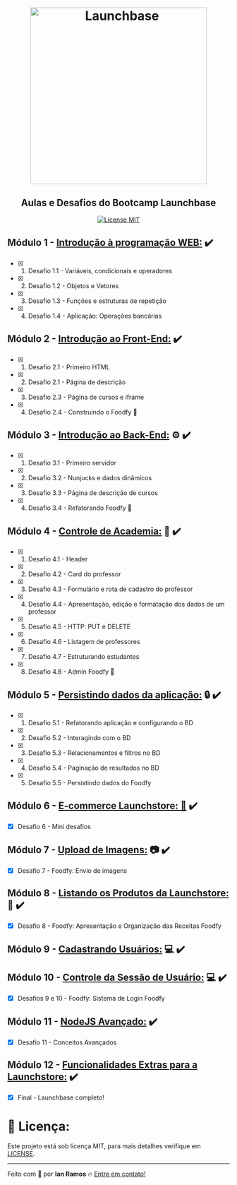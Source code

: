 <h1 align="center">
    <img alt="Launchbase" src="https://storage.googleapis.com/golden-wind/bootcamp-launchbase/logo.png" width="400px" />
</h1>

<h2 align="center"> Aulas e Desafios do Bootcamp Launchbase </h2>

<p align="center"> 
  <a href="https://opensource.org/licenses/MIT"> 
    <img src="https://img.shields.io/badge/license-MIT-brightgreen" alt="License MIT"> 
  </a> 
</p> 

## Módulo 1 - [Introdução à programação WEB:](https://github.com/i-ramoss/Bootcamp-LaunchBase/tree/master/intro-programacao-web) :heavy_check_mark:
- [x] 1. Desafio 1.1 - Variáveis, condicionais e operadores
- [x] 2. Desafio 1.2 - Objetos e Vetores
- [x] 3. Desafio 1.3 - Funções e estruturas de repetição
- [x] 4. Desafio 1.4 - Aplicação: Operações bancárias

## Módulo 2 - [Introdução ao Front-End:](https://github.com/i-ramoss/Bootcamp-LaunchBase/tree/master/iniciando-no-frontend) :heavy_check_mark:
- [x] 1. Desafio 2.1 - Primeiro HTML
- [x] 2. Desafio 2.1 - Página de descrição
- [x] 3. Desafio 2.3 - Página de cursos e iframe
- [x] 4. Desafio 2.4 - Construindo o Foodfy :fork_and_knife:

## Módulo 3 - [Introdução ao Back-End:](https://github.com/i-ramoss/Bootcamp-LaunchBase/tree/master/iniciando-no-backend) ⚙ :heavy_check_mark:
- [x] 1. Desafio 3.1 - Primeiro servidor
- [x] 2. Desafio 3.2 - Nunjucks e dados dinâmicos
- [x] 3. Desafio 3.3 - Página de descrição de cursos
- [x] 4. Desafio 3.4 - Refatorando Foodfy :fork_and_knife:

## Módulo 4 - [Controle de Academia:](https://github.com/i-ramoss/Bootcamp-LaunchBase/tree/master/controle-de-academia) :muscle: :heavy_check_mark:
- [x] 1. Desafio 4.1 - Header
- [x] 2. Desafio 4.2 - Card do professor
- [x] 3. Desafio 4.3 - Formulário e rota de cadastro do professor
- [x] 4. Desafio 4.4 - Apresentação, edição e formatação dos dados de um professor
- [x] 5. Desafio 4.5 - HTTP: PUT e DELETE
- [x] 6. Desafio 4.6 - Listagem de professores
- [x] 7. Desafio 4.7 - Estruturando estudantes
- [x] 8. Desafio 4.8 - Admin Foodfy :fork_and_knife:

## Módulo 5 - [Persistindo dados da aplicação:](https://github.com/i-ramoss/Bootcamp-LaunchBase/tree/master/persistindo-dados-da-aplicacao) :lock: :heavy_check_mark: 
- [x] 1. Desafio 5.1 - Refatorando aplicação e configurando o BD
- [x] 2. Desafio 5.2 - Interagindo com o BD
- [x] 3. Desafio 5.3 - Relacionamentos e filtros no BD
- [x] 4. Desafio 5.4 - Paginação de resultados no BD
- [x] 5. Desafio 5.5 - Persistindo dados do Foodfy

## Módulo 6 - [E-commerce Launchstore: :department_store:](https://github.com/i-ramoss/Bootcamp-LaunchBase/tree/master/launchstore) :heavy_check_mark:
- [x] Desafio 6 - Mini desafios

## Módulo 7 - [Upload de Imagens:](https://github.com/i-ramoss/Bootcamp-LaunchBase/tree/master/launchstore) :camera: :heavy_check_mark:
- [x] Desafio 7 - Foodfy: Envio de imagens 

## Módulo 8 - [Listando os Produtos da Launchstore:](https://github.com/i-ramoss/Bootcamp-LaunchBase/tree/master/launchstore) :shopping_cart: :heavy_check_mark:
- [x] Desafio 8 - Foodfy: Apresentação e Organização das Receitas Foodfy

## Módulo 9 - [Cadastrando Usuários:](https://github.com/i-ramoss/Bootcamp-LaunchBase/tree/master/cadastrando-usuarios) :computer: :heavy_check_mark:

## Módulo 10 - [Controle da Sessão de Usuário:](https://github.com/i-ramoss/Bootcamp-LaunchBase/tree/master/cadastrando-usuarios) :computer: :heavy_check_mark:
- [x] Desafios 9 e 10 - Foodfy: Sistema de Login Foodfy

## Módulo 11 - [NodeJS Avançado:](https://github.com/i-ramoss/Bootcamp-LaunchBase/tree/master/node-js-avancado) :heavy_check_mark:
- [x] Desafio 11 - Conceitos Avançados

## Módulo 12 - [Funcionalidades Extras para a Launchstore:](https://github.com/i-ramoss/Bootcamp-LaunchBase/tree/master/node-js-avancado) :heavy_check_mark:
- [x] Final - Launchbase completo!


 
# :key: Licença:

Este projeto está sob licença MIT, para mais detalhes verifique em [LICENSE](https://github.com/i-ramoss/Bootcamp-LaunchBase/blob/master/LICENSE).

---

Feito com :green_heart: por **Ian Ramos** :fire: [Entre em contato!](https://www.linkedin.com/in/ian-ramos/)